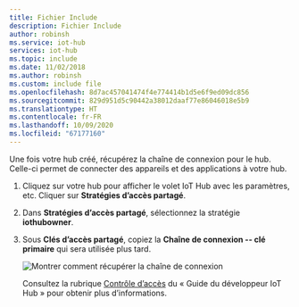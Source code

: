```yaml
---
title: Fichier Include
description: Fichier Include
author: robinsh
ms.service: iot-hub
services: iot-hub
ms.topic: include
ms.date: 11/02/2018
ms.author: robinsh
ms.custom: include file
ms.openlocfilehash: 8d7ac457041474f4e774414b1d5e6f9ed09dc856
ms.sourcegitcommit: 829d951d5c90442a38012daaf77e86046018e5b9
ms.translationtype: HT
ms.contentlocale: fr-FR
ms.lasthandoff: 10/09/2020
ms.locfileid: "67177160"
---
```

<!-- this tells how to get the connection string for your hub -->
<!-- This assumes the user is looking at his hub in the portal. -->

Une fois votre hub créé, récupérez la chaîne de connexion pour le hub. Celle-ci permet de connecter des appareils et des applications à votre hub. 

1. Cliquez sur votre hub pour afficher le volet IoT Hub avec les paramètres, etc. Cliquer sur **Stratégies d’accès partagé**.
   
2. Dans **Stratégies d’accès partagé**, sélectionnez la stratégie **iothubowner**. 

3. Sous **Clés d’accès partagé**, copiez la **Chaîne de connexion -- clé primaire** qui sera utilisée plus tard.

    ![Montrer comment récupérer la chaîne de connexion](./media/iot-hub-include-find-connection-string/iot-hub-get-connection-string.png)

    Consultez la rubrique [Contrôle d’accès](../articles/iot-hub/iot-hub-devguide-security.md) du « Guide du développeur IoT Hub » pour obtenir plus d’informations.
